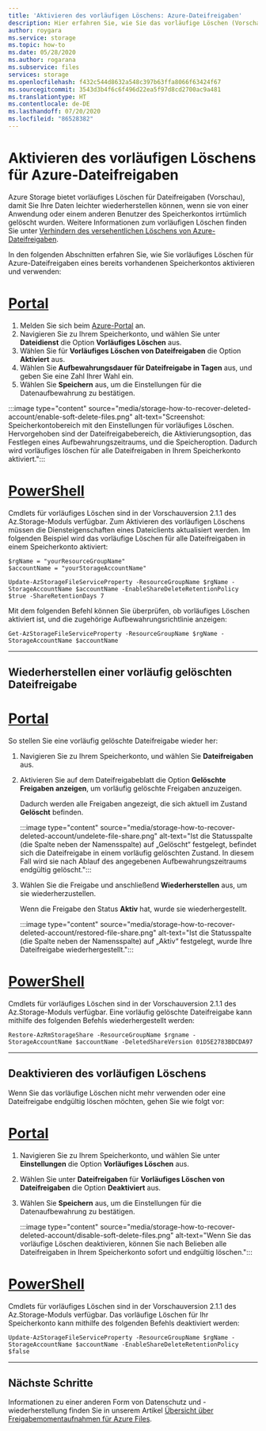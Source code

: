 ```yaml
---
title: 'Aktivieren des vorläufigen Löschens: Azure-Dateifreigaben'
description: Hier erfahren Sie, wie Sie das vorläufige Löschen (Vorschau) für Azure-Dateifreigaben aktivieren, um die Wiederherstellung von Daten zu ermöglichen und versehentliches Löschen zu verhindern.
author: roygara
ms.service: storage
ms.topic: how-to
ms.date: 05/28/2020
ms.author: rogarana
ms.subservice: files
services: storage
ms.openlocfilehash: f432c544d8632a548c397b63ffa8066f63424f67
ms.sourcegitcommit: 3543d3b4f6c6f496d22ea5f97d8cd2700ac9a481
ms.translationtype: HT
ms.contentlocale: de-DE
ms.lasthandoff: 07/20/2020
ms.locfileid: "86528382"
---
```

# <a name="enable-soft-delete-on-azure-file-shares"></a>Aktivieren des vorläufigen Löschens für Azure-Dateifreigaben

Azure Storage bietet vorläufiges Löschen für Dateifreigaben (Vorschau), damit Sie Ihre Daten leichter wiederherstellen können, wenn sie von einer Anwendung oder einem anderen Benutzer des Speicherkontos irrtümlich gelöscht wurden. Weitere Informationen zum vorläufigen Löschen finden Sie unter [Verhindern des versehentlichen Löschens von Azure-Dateifreigaben](storage-files-prevent-file-share-deletion.md).

In den folgenden Abschnitten erfahren Sie, wie Sie vorläufiges Löschen für Azure-Dateifreigaben eines bereits vorhandenen Speicherkontos aktivieren und verwenden:

# <a name="portal"></a>[Portal](#tab/azure-portal)

1. Melden Sie sich beim [Azure-Portal](https://portal.azure.com/) an.
1. Navigieren Sie zu Ihrem Speicherkonto, und wählen Sie unter **Dateidienst** die Option **Vorläufiges Löschen** aus.
1. Wählen Sie für **Vorläufiges Löschen von Dateifreigaben** die Option **Aktiviert** aus.
1. Wählen Sie **Aufbewahrungsdauer für Dateifreigabe in Tagen** aus, und geben Sie eine Zahl Ihrer Wahl ein.
1. Wählen Sie **Speichern** aus, um die Einstellungen für die Datenaufbewahrung zu bestätigen.

:::image type="content" source="media/storage-how-to-recover-deleted-account/enable-soft-delete-files.png" alt-text="Screenshot: Speicherkontobereich mit den Einstellungen für vorläufiges Löschen. Hervorgehoben sind der Dateifreigabebereich, die Aktivierungsoption, das Festlegen eines Aufbewahrungszeitraums, und die Speicheroption. Dadurch wird vorläufiges löschen für alle Dateifreigaben in Ihrem Speicherkonto aktiviert.":::

# <a name="powershell"></a>[PowerShell](#tab/azure-powershell)

Cmdlets für vorläufiges Löschen sind in der Vorschauversion 2.1.1 des Az.Storage-Moduls verfügbar. Zum Aktivieren des vorläufigen Löschens müssen die Diensteigenschaften eines Dateiclients aktualisiert werden. Im folgenden Beispiel wird das vorläufige Löschen für alle Dateifreigaben in einem Speicherkonto aktiviert:

```azurepowershell-interactive
$rgName = "yourResourceGroupName"
$accountName = "yourStorageAccountName"

Update-AzStorageFileServiceProperty -ResourceGroupName $rgName -StorageAccountName $accountName -EnableShareDeleteRetentionPolicy $true -ShareRetentionDays 7
```

Mit dem folgenden Befehl können Sie überprüfen, ob vorläufiges Löschen aktiviert ist, und die zugehörige Aufbewahrungsrichtlinie anzeigen:

```azurepowershell-interactive
Get-AzStorageFileServiceProperty -ResourceGroupName $rgName -StorageAccountName $accountName
```
---

## <a name="restore-soft-deleted-file-share"></a>Wiederherstellen einer vorläufig gelöschten Dateifreigabe

# <a name="portal"></a>[Portal](#tab/azure-portal)

So stellen Sie eine vorläufig gelöschte Dateifreigabe wieder her:

1. Navigieren Sie zu Ihrem Speicherkonto, und wählen Sie **Dateifreigaben** aus.
1. Aktivieren Sie auf dem Dateifreigabeblatt die Option **Gelöschte Freigaben anzeigen**, um vorläufig gelöschte Freigaben anzuzeigen.

    Dadurch werden alle Freigaben angezeigt, die sich aktuell im Zustand **Gelöscht** befinden.

    :::image type="content" source="media/storage-how-to-recover-deleted-account/undelete-file-share.png" alt-text="Ist die Statusspalte (die Spalte neben der Namensspalte) auf „Gelöscht“ festgelegt, befindet sich die Dateifreigabe in einem vorläufig gelöschten Zustand. In diesem Fall wird sie nach Ablauf des angegebenen Aufbewahrungszeitraums endgültig gelöscht.":::

1. Wählen Sie die Freigabe und anschließend **Wiederherstellen** aus, um sie wiederherzustellen.

    Wenn die Freigabe den Status **Aktiv** hat, wurde sie wiederhergestellt.

    :::image type="content" source="media/storage-how-to-recover-deleted-account/restored-file-share.png" alt-text="Ist die Statusspalte (die Spalte neben der Namensspalte) auf „Aktiv“ festgelegt, wurde Ihre Dateifreigabe wiederhergestellt.":::

# <a name="powershell"></a>[PowerShell](#tab/azure-powershell)

Cmdlets für vorläufiges Löschen sind in der Vorschauversion 2.1.1 des Az.Storage-Moduls verfügbar. Eine vorläufig gelöschte Dateifreigabe kann mithilfe des folgenden Befehls wiederhergestellt werden:

```azurepowershell-interactive
Restore-AzRmStorageShare -ResourceGroupName $rgname -StorageAccountName $accountName -DeletedShareVersion 01D5E2783BDCDA97
```
---

## <a name="disable-soft-delete"></a>Deaktivieren des vorläufigen Löschens

Wenn Sie das vorläufige Löschen nicht mehr verwenden oder eine Dateifreigabe endgültig löschen möchten, gehen Sie wie folgt vor:

# <a name="portal"></a>[Portal](#tab/azure-portal)

1. Navigieren Sie zu Ihrem Speicherkonto, und wählen Sie unter **Einstellungen** die Option **Vorläufiges Löschen** aus.
1. Wählen Sie unter **Dateifreigaben** für **Vorläufiges Löschen von Dateifreigaben** die Option **Deaktiviert** aus.
1. Wählen Sie **Speichern** aus, um die Einstellungen für die Datenaufbewahrung zu bestätigen.

    :::image type="content" source="media/storage-how-to-recover-deleted-account/disable-soft-delete-files.png" alt-text="Wenn Sie das vorläufige Löschen deaktivieren, können Sie nach Belieben alle Dateifreigaben in Ihrem Speicherkonto sofort und endgültig löschen.":::

# <a name="powershell"></a>[PowerShell](#tab/azure-powershell)

Cmdlets für vorläufiges Löschen sind in der Vorschauversion 2.1.1 des Az.Storage-Moduls verfügbar. Das vorläufige Löschen für Ihr Speicherkonto kann mithilfe des folgenden Befehls deaktiviert werden:

```azurepowershell-interactive
Update-AzStorageFileServiceProperty -ResourceGroupName $rgName -StorageAccountName $accountName -EnableShareDeleteRetentionPolicy $false
```
---

## <a name="next-steps"></a>Nächste Schritte

Informationen zu einer anderen Form von Datenschutz und -wiederherstellung finden Sie in unserem Artikel [Übersicht über Freigabemomentaufnahmen für Azure Files](storage-snapshots-files.md).
